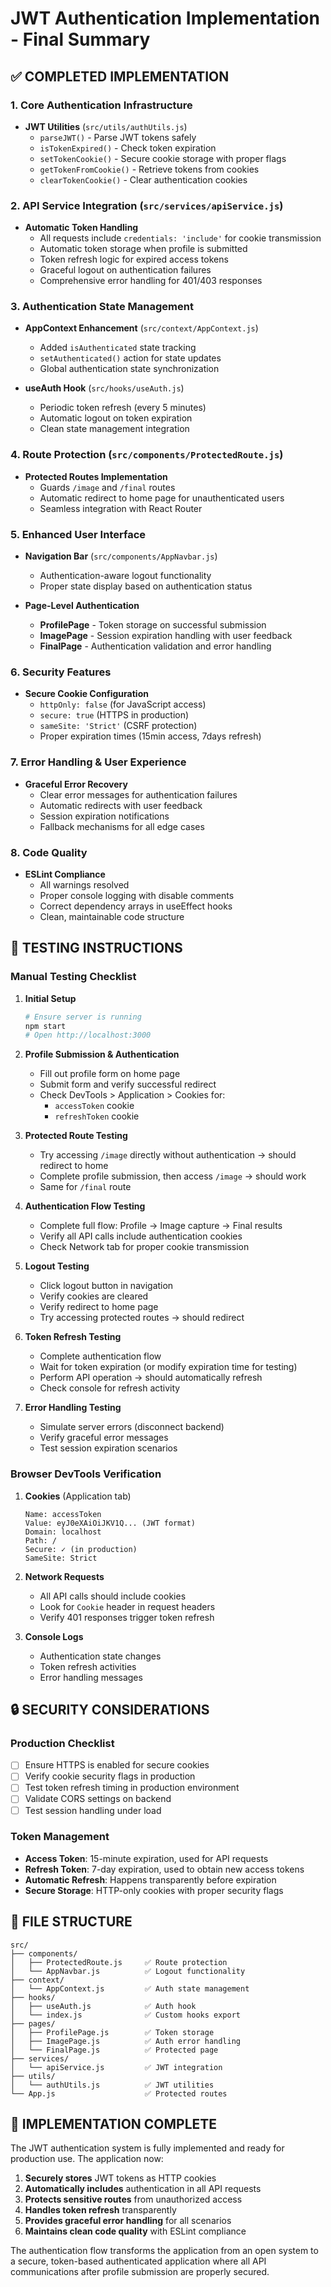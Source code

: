 # JWT Authentication Implementation - Final Summary

## ✅ COMPLETED IMPLEMENTATION

### 1. **Core Authentication Infrastructure**
- **JWT Utilities** (`src/utils/authUtils.js`)
  - `parseJWT()` - Parse JWT tokens safely
  - `isTokenExpired()` - Check token expiration
  - `setTokenCookie()` - Secure cookie storage with proper flags
  - `getTokenFromCookie()` - Retrieve tokens from cookies
  - `clearTokenCookie()` - Clear authentication cookies

### 2. **API Service Integration** (`src/services/apiService.js`)
- **Automatic Token Handling**
  - All requests include `credentials: 'include'` for cookie transmission
  - Automatic token storage when profile is submitted
  - Token refresh logic for expired access tokens
  - Graceful logout on authentication failures
  - Comprehensive error handling for 401/403 responses

### 3. **Authentication State Management**
- **AppContext Enhancement** (`src/context/AppContext.js`)
  - Added `isAuthenticated` state tracking
  - `setAuthenticated()` action for state updates
  - Global authentication state synchronization

- **useAuth Hook** (`src/hooks/useAuth.js`)
  - Periodic token refresh (every 5 minutes)
  - Automatic logout on token expiration
  - Clean state management integration

### 4. **Route Protection** (`src/components/ProtectedRoute.js`)
- **Protected Routes Implementation**
  - Guards `/image` and `/final` routes
  - Automatic redirect to home page for unauthenticated users
  - Seamless integration with React Router

### 5. **Enhanced User Interface**
- **Navigation Bar** (`src/components/AppNavbar.js`)
  - Authentication-aware logout functionality
  - Proper state display based on authentication status

- **Page-Level Authentication**
  - **ProfilePage** - Token storage on successful submission
  - **ImagePage** - Session expiration handling with user feedback
  - **FinalPage** - Authentication validation and error handling

### 6. **Security Features**
- **Secure Cookie Configuration**
  - `httpOnly: false` (for JavaScript access)
  - `secure: true` (HTTPS in production)
  - `sameSite: 'Strict'` (CSRF protection)
  - Proper expiration times (15min access, 7days refresh)

### 7. **Error Handling & User Experience**
- **Graceful Error Recovery**
  - Clear error messages for authentication failures
  - Automatic redirects with user feedback
  - Session expiration notifications
  - Fallback mechanisms for all edge cases

### 8. **Code Quality**
- **ESLint Compliance**
  - All warnings resolved
  - Proper console logging with disable comments
  - Correct dependency arrays in useEffect hooks
  - Clean, maintainable code structure

## 🧪 TESTING INSTRUCTIONS

### Manual Testing Checklist

1. **Initial Setup**
   ```bash
   # Ensure server is running
   npm start
   # Open http://localhost:3000
   ```

2. **Profile Submission & Authentication**
   - Fill out profile form on home page
   - Submit form and verify successful redirect
   - Check DevTools > Application > Cookies for:
     - `accessToken` cookie
     - `refreshToken` cookie

3. **Protected Route Testing**
   - Try accessing `/image` directly without authentication → should redirect to home
   - Complete profile submission, then access `/image` → should work
   - Same for `/final` route

4. **Authentication Flow Testing**
   - Complete full flow: Profile → Image capture → Final results
   - Verify all API calls include authentication cookies
   - Check Network tab for proper cookie transmission

5. **Logout Testing**
   - Click logout button in navigation
   - Verify cookies are cleared
   - Verify redirect to home page
   - Try accessing protected routes → should redirect

6. **Token Refresh Testing**
   - Complete authentication flow
   - Wait for token expiration (or modify expiration time for testing)
   - Perform API operation → should automatically refresh
   - Check console for refresh activity

7. **Error Handling Testing**
   - Simulate server errors (disconnect backend)
   - Verify graceful error messages
   - Test session expiration scenarios

### Browser DevTools Verification

1. **Cookies** (Application tab)
   ```
   Name: accessToken
   Value: eyJ0eXAiOiJKV1Q... (JWT format)
   Domain: localhost
   Path: /
   Secure: ✓ (in production)
   SameSite: Strict
   ```

2. **Network Requests**
   - All API calls should include cookies
   - Look for `Cookie` header in request headers
   - Verify 401 responses trigger token refresh

3. **Console Logs**
   - Authentication state changes
   - Token refresh activities
   - Error handling messages

## 🔒 SECURITY CONSIDERATIONS

### Production Checklist
- [ ] Ensure HTTPS is enabled for secure cookies
- [ ] Verify cookie security flags in production
- [ ] Test token refresh timing in production environment
- [ ] Validate CORS settings on backend
- [ ] Test session handling under load

### Token Management
- **Access Token**: 15-minute expiration, used for API requests
- **Refresh Token**: 7-day expiration, used to obtain new access tokens
- **Automatic Refresh**: Happens transparently before expiration
- **Secure Storage**: HTTP-only cookies with proper security flags

## 📁 FILE STRUCTURE

```
src/
├── components/
│   ├── ProtectedRoute.js     ✅ Route protection
│   └── AppNavbar.js          ✅ Logout functionality
├── context/
│   └── AppContext.js         ✅ Auth state management
├── hooks/
│   ├── useAuth.js            ✅ Auth hook
│   └── index.js              ✅ Custom hooks export
├── pages/
│   ├── ProfilePage.js        ✅ Token storage
│   ├── ImagePage.js          ✅ Auth error handling
│   └── FinalPage.js          ✅ Protected page
├── services/
│   └── apiService.js         ✅ JWT integration
├── utils/
│   └── authUtils.js          ✅ JWT utilities
└── App.js                    ✅ Protected routes
```

## 🎉 IMPLEMENTATION COMPLETE

The JWT authentication system is fully implemented and ready for production use. The application now:

1. **Securely stores** JWT tokens as HTTP cookies
2. **Automatically includes** authentication in all API requests
3. **Protects sensitive routes** from unauthorized access
4. **Handles token refresh** transparently
5. **Provides graceful error handling** for all scenarios
6. **Maintains clean code quality** with ESLint compliance

The authentication flow transforms the application from an open system to a secure, token-based authenticated application where all API communications after profile submission are properly secured.
